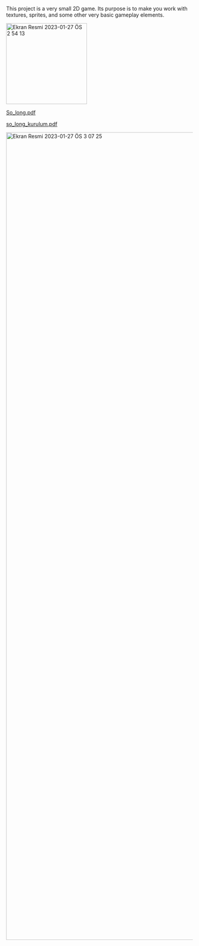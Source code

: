 This project is a very small 2D game.
Its purpose is to make you work with textures, sprites,
and some other very basic gameplay elements.

<img width="218" alt="Ekran Resmi 2023-01-27 ÖS 2 54 13" src="https://user-images.githubusercontent.com/95627071/215080405-f8ca06b2-ee85-488a-b887-472d35e2744c.png">

[So_long.pdf](https://github.com/ouzkand/42-main/files/10518567/So_long.pdf)

[so_long_kurulum.pdf](https://github.com/ouzkand/42-main/files/10518563/so_long_kurulum.pdf)

<img width="2176" alt="Ekran Resmi 2023-01-27 ÖS 3 07 25" src="https://user-images.githubusercontent.com/95627071/215083030-2f6a06de-86a6-454d-b43f-f8ecdf096480.png">

